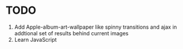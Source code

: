 # TODO

1. Add Apple-album-art-wallpaper like spinny transitions and ajax in addtional set of results behind current images
2. Learn JavaScript
